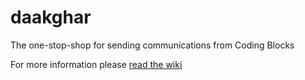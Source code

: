 # daakghar
The one-stop-shop for sending communications from Coding Blocks

For more information please [read the wiki](https://github.com/coding-blocks/daakghar/wiki)
